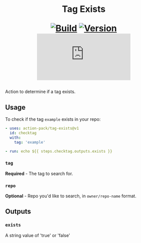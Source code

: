 <h1 align="center">Tag Exists<br />
<div align="center">
  
  [![Build](https://github.com/action-pack/tag-exists/actions/workflows/build.yml/badge.svg)](https://github.com/action-pack/tag-exists/)
  [![Version](https://img.shields.io/github/v/tag/action-pack/tag-exists?label=version&sort=semver&color=066da5)](https://github.com/marketplace/actions/tag-exists)
  [![Size](https://img.shields.io/github/size/action-pack/tag-exists/dist/index.js?branch=release/v1.02&label=size&color=066da5)](https://github.com/action-pack/tag-exists/)
  
</div></h1>

Action to determine if a tag exists.

## Usage

To check if the tag `example` exists in your repo:
```yaml
- uses: action-pack/tag-exists@v1
  id: checktag
  with: 
    tag: 'example'

- run: echo ${{ steps.checktag.outputs.exists }}
```

### `tag` 

**Required** - The tag to search for.

### `repo`

**Optional** - Repo you'd like to search, in `owner/repo-name` format.

## Outputs

### `exists`

A string value of 'true' or 'false'
